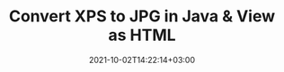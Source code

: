 ---
############################# Static ############################
layout: "autogen"
date: 2021-10-02T14:22:14+03:00
draft: false
path: "total/java/conversion/xps-to-jpg/"

############################# Head ############################
head_title: "Convert XPS to JPG in Java - Sample Java Code"
head_description: "Java document conversion library to convert XPS to JPG and 100+ other file formats in Java & J2SE applications. View the Converted JPG document as HTML viewer."

############################# Header ############################
title: "Convert XPS to JPG in Java & View as HTML"
description: "Programmatically convert XPS to JPG in Java & J2SE platforms using flexible document manipulation options to customize the resultant document. Convert the complete document or some specific pages based on page numbers or selective page ranges using Java document conversion library."

############################# SubMenu ############################
submenu:
    enable: false

############################# Content ############################
content:
    enable: true
    block:
    - title_left: "XPS to JPG Conversion in Java"
      content_left: |
          Perform XPS to JPG file conversion in three simple steps using Java. View the converted document as HTML without any external software dependency.

          -   Create a new instance of **Converter** class and load the XPS file
          -   Set **ConvertOptions** for the JPG document type
          -   Call **Convert** method of **Converter** class instance for conversion to JPG
          -   Set options for HTML viewer
          -   Create **Viewer** object to view converted JPG as HTML
          
      title_right: "Convert Remotely Located Documents"
      content_right: |
          You require `GroupDocs.Conversion` & `GroupDocs.Viewer` namespaces to convert between a wide range of popular document types such as PDF, Microsoft Word, Excel, PowerPoint, Project, Outlook, HTML, diagrams and image file formats. Explore other [Java APIs for Office documents](https://products.conholdate.com/total/java/) as offered by Conholdate.Total.
          
          Get the respective assembly files from the [downloads](https://downloads.conholdate.com/total/java) or fetch the whole package from [Maven](https://repository.conholdate.com/webapp/#/artifacts/browse/tree/General/repo) to add 'Conholdate.Total` directly in your workspace.
          
      code: |
          ```cs {linenos=false}
          // Convert XPS to JPG using GroupDocs.Conversion API
          // Load the source XPS file to be converted
          Converter converter = new Converter("input.xps");

          // Get the convert options ready for the target JPG format
          ConvertOptions convertOptions = new FileType().fromExtension("jpg").getConvertOptions();

          // Convert to JPG format
          converter.convert("output.jpg", convertOptions);

          // Create Viewer object to view the converted JPG as HTML
          try (Viewer viewer = new Viewer("output.jpg"))
          {
              // Set options for HTML viewer
              HtmlViewOptions viewOptions = HtmlViewOptions.forEmbeddedResources("output{0}.html");

              // View converted JPG as HTML
              viewer.view(viewOptions);
          }
          ```
    - title_left: "Convert Password Protected XPS to JPG"
      content_left: |
          Accurately load and convert documents that are protected with a password within your Java based applications. The file format conversion API also supports rendering remote documents from different sources including S3, Blob, FTP, Stream, URL or a local disk.

          -   Create new instance of **Converter** class and pass source document path
          -   Instantiate the proper **ConvertOptions** class e.g. (**PdfConvertOptions**, **WordProcessingConvertOptions**, **SpreadsheetConvertOptions** etc.)
          -   Call **convert** method of **Converter** class instance and pass filename for the converted document
        
      title_right: "Source Document Information Extraction"
      content_right: |
          The documents information extraction feature not only allows getting the basic information about the source document file but it also supports extracting some valuable file-format specific information such as project start and end dates of a Microsoft Project file, any printing restrictions on a PDF document, list of folders enclosed in an Outlook data file etc. 

          Convert popular document file formats on different operating systems such as Windows, Linux or macOS while using development environments such as NetBeans, IntelliJ IDEA and Eclipse.
          
      code: |
          ```cs {linenos=false}
          // Load and convert password protected documents
          WordProcessingLoadOptions loadOptions = new WordProcessingLoadOptions();
          loadOptions.setPassword("12345");

          // Create an instance of Converter class and pass source document path and the load options delegate as a constructor parameters
          Converter converter = new Converter("input.xps", loadOptions);

          // Instantiate PdfConvertOptions class
          PdfConvertOptions options = new PdfConvertOptions();

          // Call convert method of Converter class instance and pass filename for the converted document and the instance of ConvertOptions from the previous step
          converter.convert("output.jpg, options);
          ```
############################# About Formats ############################
about_formats:
    enable: false
############################# More Formats ############################
more_formats:
    enable: true
    auto: false
    other_out_formats: PDF DOCX DOT DOTX DOTM TXT RTF HTML MHTML XLS XLSX XLSM XLT XLTX XLTM DIF PPT PPTX PPS PPSX POT POTX POTM ODT OTT EMZ WMZ SVGZ TEX DCM WMF BMP PNG GIF JPEG TIFF
############################# Back to top ###############################
back_to_top:
  enable: true
---